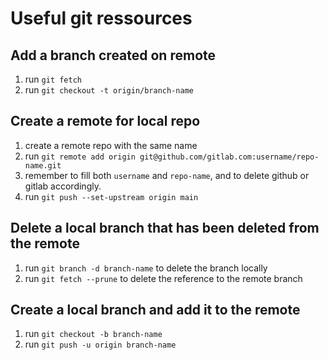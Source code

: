 # Useful git ressources

## Add a branch created on remote

1. run `git fetch`
2. run `git checkout -t origin/branch-name`

## Create a remote for local repo

1. create a remote repo with the same name
2. run `git remote add origin git@github.com/gitlab.com:username/repo-name.git`
3. remember to fill both `username` and  `repo-name`, and to delete github or gitlab accordingly.
4. run `git push --set-upstream origin main`

## Delete a local branch that has been deleted from the remote

1. run `git branch -d branch-name` to delete the branch locally
2. run `git fetch --prune` to delete the reference to the remote branch

## Create a local branch and add it to the remote

1. run `git checkout -b branch-name`
2. run `git push -u origin branch-name`
